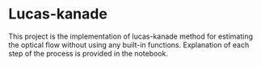 # Lucas-kanade
This project is the implementation of lucas-kanade method for estimating the optical flow without using any built-in functions.
Explanation of each step of the process is provided in the notebook.
